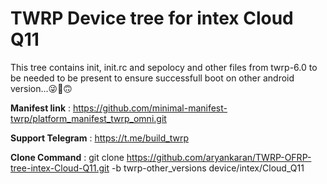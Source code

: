# TWRP Device tree for intex Cloud Q11
This tree contains init, init.rc and sepolocy and other files from twrp-6.0 to be needed to be present to ensure successfull boot on other android version...😜🤗🙃

<b>Manifest link</b> :  https://github.com/minimal-manifest-twrp/platform_manifest_twrp_omni.git

<b>Support Telegram</b> : https://t.me/build_twrp

<b>Clone Command</b> :  git clone https://github.com/aryankaran/TWRP-OFRP-tree-intex-Cloud-Q11.git -b twrp-other_versions device/intex/Cloud_Q11